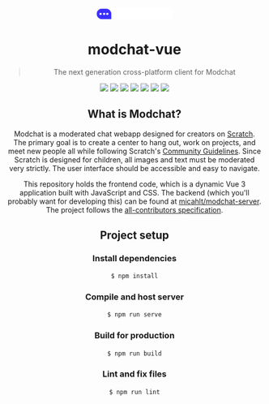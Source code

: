 <div align="center">
<img src="src/assets/logo.png" width="150px" height="auto">

# modchat-vue

> The next generation cross-platform client for Modchat

![](https://badges.aleen42.com/src/npm.svg) ![](https://badges.aleen42.com/src/vue.svg) ![](https://badges.aleen42.com/src/javascript.svg) ![](https://img.shields.io/github/issues/micahlt/modchat-vue) ![](https://img.shields.io/github/license/micahlt/modchat-vue) ![](https://img.shields.io/twitter/url?style=social&url=https%3A%2F%2Fgithub.com%2Fmicahlt%2Fmodchat-vue) [![](https://badges.aleen42.com/src/buymeacoffee.svg)](https://buymeacoffee.com/micahlt)

## What is Modchat?
Modchat is a moderated chat webapp designed for creators on [Scratch](https://scratch.mit.edu/).  The primary goal is to create a center to hang out, work on projects, and meet new people all while following Scratch's [Community Guidelines](https://scratch.mit.edu/community_guidelines).  Since Scratch is designed for children, all images and text must be moderated very strictly.  The user interface should be accessible and easy to navigate.  

This repository holds the frontend code, which is a dynamic Vue 3 application built with JavaScript and CSS.  The backend (which you'll probably want for developing this) can be found at [micahlt/modchat-server](https://github.com/micahlt/modchat-server).  The project follows the [all-contributors specification](https://allcontributors.org/docs/en/specification).  

## Project setup
### Install dependencies
```bash
$ npm install
```

### Compile and host server
```bash
$ npm run serve
```

### Build for production
```bash
$ npm run build
```

### Lint and fix files
```bash
$ npm run lint
```
</div>
